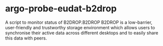 # argo-probe-eudat-b2drop
A script to monitor status of B2DROP.B2DROP B2DROP is a low-barrier, user-friendly and trustworthy storage environment which allows users to synchronise their active data across different desktops and to easily share this data with peers.
